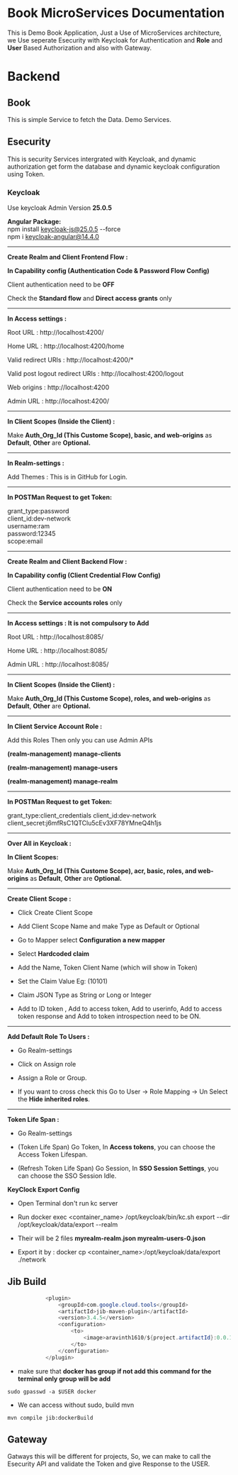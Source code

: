 # Book MicroServices Documentation

This is Demo Book Application, Just a Use of MicroServices architecture,  we Use seperate Esecurity with Keycloak for Authentication and **Role** and **User** Based Authorization and also with Gateway.  

# Backend

## Book 

This is simple Service to fetch the Data. Demo Services.  

## Esecurity

This is security Services intergrated with Keycloak, and dynamic authorization get form the database and dynamic keycloak configuration using Token.

### Keycloak 

Use keycloak Admin Version **25.0.5**

**Angular Package:**   
npm install keycloak-js@25.0.5 --force   
npm i keycloak-angular@14.4.0

---

**Create Realm and Client Frontend Flow :**  

**In Capability config (Authentication Code & Password Flow Config)**

Client authentication need to be **OFF**

Check the **Standard flow** and **Direct access grants** only 

---

**In Access settings :**

Root URL : http://localhost:4200/  

Home URL : http://localhost:4200/home  

Valid redirect URIs : http://localhost:4200/*  

Valid post logout redirect URIs : http://localhost:4200/logout  

Web origins : http://localhost:4200  

Admin URL  : http://localhost:4200/

---

**In Client Scopes (Inside the Client) :**

Make **Auth_Org_Id (This Custome Scope), basic, and web-origins** as **Default**,  **Other** are **Optional.**

---

**In Realm-settings :**  

Add Themes : This is in GitHub for Login.

---

**In POSTMan Request to get Token:**

grant_type:password  
client_id:dev-network  
username:ram  
password:12345  
scope:email

---
**Create Realm and Client Backend Flow :**  

**In Capability config (Client Credential Flow Config)**  

Client authentication need to be **ON**

Check the **Service accounts roles** only 

---

**In Access settings : It is not compulsory to Add**

Root URL : http://localhost:8085/  

Home URL : http://localhost:8085/  

Admin URL  : http://localhost:8085/

---

**In Client Scopes (Inside the Client) :**

Make **Auth_Org_Id (This Custome Scope), roles, and web-origins** as **Default**,  **Other** are **Optional.**  

---

**In Client Service Account Role :**  

Add this Roles Then only you can use Admin APIs

**(realm-management) manage-clients**

**(realm-management) manage-users**

**(realm-management) manage-realm**

---

**In POSTMan Request to get Token:**

grant_type:client_credentials
client_id:dev-network
client_secret:j6mfRsC1QTClu5cEv3XF78YMneQ4h1js

---

**Over All in Keycloak :**

**In Client Scopes:**  

Make **Auth_Org_Id (This Custome Scope), acr, basic, roles, and web-origins** as **Default**,  **Other** are **Optional.**  

----

**Create Client Scope :**

 * Click Create Client Scope 

 * Add Client Scope Name and make Type as Default or Optional
  
 * Go to Mapper select **Configuration a new mapper**

 * Select **Hardcoded claim**  

 * Add the Name, Token Client Name (which will show in Token)

 * Set the Claim Value Eg: (10101)
 
 * Claim JSON Type as String or Long or Integer
  
 * Add to ID token , Add to access token, Add to userinfo, Add to access token response and Add to token introspection need to be ON.

---

**Add Default Role To Users :**

 * Go Realm-settings

 * Click on Assign role
  
 * Assign a Role or Group.

 * If you want to cross check this Go to User -> Role Mapping -> Un Select the **Hide inherited roles**.

---

**Token Life Span :**

 * Go Realm-settings

 * (Token Life Span) Go Token, In **Access tokens**, you can choose the Access Token Lifespan.

 *   (Refresh Token Life Span) Go Session, In **SSO Session Settings**, you can choose the SSO Session Idle.  
 
**KeyClock Export Config**
  
  * Open Terminal don't run kc server
  
  * Run docker exec <container_name> /opt/keycloak/bin/kc.sh export --dir /opt/keycloak/data/export --realm <realm-name>
  
  * Their will be 2 files **myrealm-realm.json myrealm-users-0.json**
  
  * Export it by : docker cp <container_name>:/opt/keycloak/data/export ./network

## Jib Build

```Java
			<plugin>
				<groupId>com.google.cloud.tools</groupId>
				<artifactId>jib-maven-plugin</artifactId>
				<version>3.4.5</version>
				<configuration>
					<to>
						<image>aravinth1610/${project.artifactId}:0.0.1</image>
					</to>
				</configuration>
			</plugin>
```

  * make sure that **docker has group if not add this command for the terminal only group will be add**

```Docker
sudo gpasswd -a $USER docker
```

  * We can access without sudo, build mvn

```MVN
mvn compile jib:dockerBuild
```

## Gateway

Gatways this will be different for projects, So, we can make to call the Esecurity API and validate the Token and give Response to the USER.







